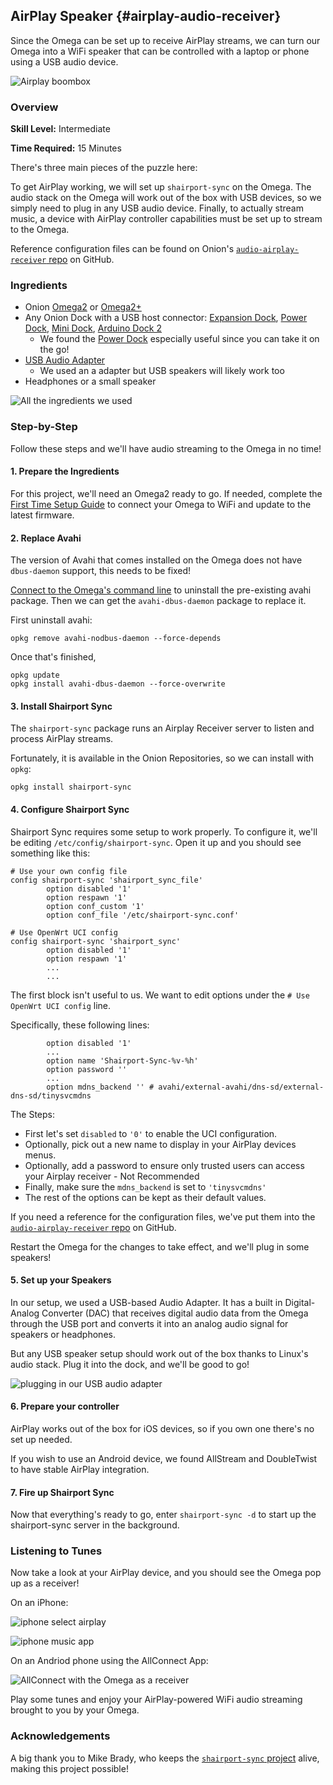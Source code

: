 ## AirPlay Speaker {#airplay-audio-receiver}

Since the Omega can be set up to receive AirPlay streams, we can turn our Omega into a WiFi speaker that can be controlled with a laptop or phone using a USB audio device.

![Airplay boombox](./img/airplay-receiver-dope.png)


### Overview

**Skill Level:** Intermediate

**Time Required:** 15 Minutes

There's three main pieces of the puzzle here:

To get AirPlay working, we will set up `shairport-sync` on the Omega. The audio stack on the Omega will work out of the box with USB devices, so we simply need to plug in any USB audio device. Finally, to actually stream music, a device with AirPlay controller capabilities must be set up to stream to the Omega.

Reference configuration files can be found on Onion's [`audio-airplay-receiver` repo](https://github.com/OnionIoT/audio-airplay-receiver) on GitHub.

### Ingredients

* Onion [Omega2](https://onion.io/store/omega2/) or [Omega2+](https://onion.io/store/omega2p/)
* Any Onion Dock with a USB host connector: [Expansion Dock](https://onion.io/store/expansion-dock/), [Power Dock](https://onion.io/store/power-dock/), [Mini Dock](https://onion.io/store/mini-dock/), [Arduino Dock 2](https://onion.io/store/arduino-dock-r2/)
	* We found the [Power Dock](https://onion.io/store/power-dock/) especially useful since you can take it on the go!
* [USB Audio Adapter](https://www.amazon.com/gp/product/B00KAE2L1C/ref=as_li_tl?ie=UTF8&tag=onion0e-20&camp=1789&creative=9325&linkCode=as2&creativeASIN=B00KAE2L1C&linkId=27da945dc3b2c78c984e27b1b4054c8a)
	* We used an a adapter but USB speakers will likely work too
* Headphones or a small speaker


![All the ingredients we used](./img/airplay-receiver-ingredients.jpg)

### Step-by-Step

Follow these steps and we'll have audio streaming to the Omega in no time!

#### 1. Prepare the Ingredients

For this project, we'll need an Omega2 ready to go. If needed, complete the [First Time Setup Guide](https://docs.onion.io/omega2-docs/first-time-setup.html) to connect your Omega to WiFi and update to the latest firmware.


#### 2. Replace Avahi

The version of Avahi that comes installed on the Omega does not have `dbus-daemon` support, this needs to be fixed!

[Connect to the Omega's command line](https://docs.onion.io/omega2-docs/connecting-to-the-omega-terminal.html#connecting-to-the-omega-terminal) to uninstall the pre-existing avahi package. Then we can get the `avahi-dbus-daemon` package to replace it.

First uninstall avahi:
```
opkg remove avahi-nodbus-daemon --force-depends
```

Once that's finished,

```
opkg update
opkg install avahi-dbus-daemon --force-overwrite
```

#### 3. Install Shairport Sync

The `shairport-sync` package runs an Airplay Receiver server to listen and process AirPlay streams.

Fortunately, it is available in the Onion Repositories, so we can install with `opkg`:

```
opkg install shairport-sync
```

#### 4. Configure Shairport Sync

Shairport Sync requires some setup to work properly. To configure it, we'll be editing `/etc/config/shairport-sync`. Open it up and you should see something like this:

```
# Use your own config file
config shairport-sync 'shairport_sync_file'
        option disabled '1'
        option respawn '1'
        option conf_custom '1'
        option conf_file '/etc/shairport-sync.conf'

# Use OpenWrt UCI config
config shairport-sync 'shairport_sync'
        option disabled '1'
        option respawn '1'
        ...
        ...
```

The first block isn't useful to us. We want to edit options under the `# Use OpenWrt UCI config` line.

Specifically, these following lines:

```
        option disabled '1'
        ...
        option name 'Shairport-Sync-%v-%h'
        option password ''
        ...
        option mdns_backend '' # avahi/external-avahi/dns-sd/external-dns-sd/tinysvcmdns
```

The Steps:

* First let's set `disabled` to `'0'` to enable the UCI configuration.
* Optionally, pick out a new name to display in your AirPlay devices menus.
* Optionally, add a password to ensure only trusted users can access your Airplay receiver - Not Recommended
* Finally, make sure the `mdns_backend` is set to `'tinysvcmdns'`
* The rest of the options can be kept as their default values.

If you need a reference for the configuration files, we've put them into the [`audio-airplay-receiver` repo](https://github.com/OnionIoT/audio-airplay-receiver) on GitHub.

Restart the Omega for the changes to take effect, and we'll plug in some speakers!

#### 5. Set up your Speakers

In our setup, we used a USB-based Audio Adapter. It has a built in Digital-Analog Converter (DAC) that receives digital audio data from the Omega through the USB port and converts it into an analog audio signal for speakers or headphones.

But any USB speaker setup should work out of the box thanks to Linux's audio stack. Plug it into the dock, and we'll be good to go!

![plugging in our USB audio adapter](./img/airplay-receiver-usb-insert.jpg)


#### 6. Prepare your controller

AirPlay works out of the box for iOS devices, so if you own one there's no set up needed.

If you wish to use an Android device, we found AllStream and DoubleTwist to have stable AirPlay integration.


#### 7. Fire up Shairport Sync

Now that everything's ready to go, enter `shairport-sync -d` to start up the shairport-sync server in the background.

### Listening to Tunes

Now take a look at your AirPlay device, and you should see the Omega pop up as a receiver!

On an iPhone:

![iphone select airplay](./img/airplay-receiver-iphone-0.png)

![iphone music app](./img/airplay-receiver-iphone-1.png)

On an Andriod phone using the AllConnect App:

![AllConnect with the Omega as a receiver](./img/airplay-receiver-android-app.png)

Play some tunes and enjoy your AirPlay-powered WiFi audio streaming brought to you by your Omega.

### Acknowledgements

A big thank you to Mike Brady, who keeps the [`shairport-sync` project](https://github.com/mikebrady/shairport-sync) alive, making this project possible!
